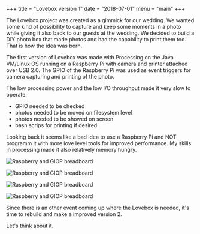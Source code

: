 +++
title = "Lovebox version 1"
date = "2018-07-01"
menu = "main"
+++

The Lovebox project was created as a gimmick for our wedding. We wanted some kind of possibility to capture and keep some moments in a photo while giving it also back to our guests at the wedding. We decided to build a DIY photo box that made photos and had the capability to print them too. That is how the idea was born.

The first version of Lovebox was made with Processing on the Java VM/Linux OS running on a Raspberry Pi with camera and printer attached over USB 2.0. The GPIO of the Raspberry Pi was used as event triggers for camera capturing and printing of the photo. 

The low processing power and the low I/O throughput made it very slow to operate.

 - GPIO needed to be checked
 - photos needed to be moved on filesystem level
 - photos needed to be showed on screen
 - bash scrips for printing if desired

Looking back it seems like a bad idea to use a Raspberry Pi and NOT programm it with more love level tools for improved performance. My skills in processing made it also relatively memory hungry.

![Raspberry and GIOP breadboard](https://www.pirogoff.me/images/lovebox_v1_1.jpg)

![Raspberry and GIOP breadboard](https://www.pirogoff.me/images/lovebox_v1_2.jpg)

![Raspberry and GIOP breadboard](https://www.pirogoff.me/images/lovebox_v1_3.jpg)

![Raspberry and GIOP breadboard](https://www.pirogoff.me/images/lovebox_v1_4.jpg)

Since there is an other event coming up where the Lovebox is needed, it's time to rebuild and make a improved version 2.

Let's think about it.